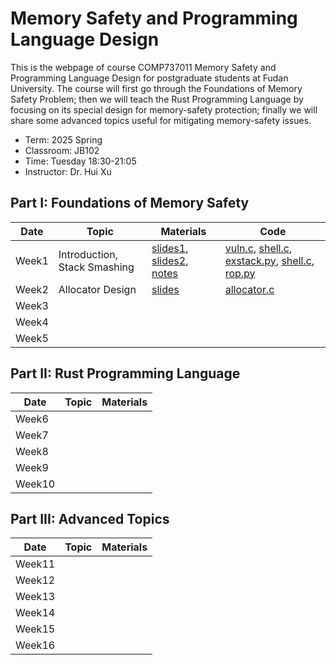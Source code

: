 # Memory Safety and Programming Language Design
This is the webpage of course COMP737011 Memory Safety and Programming Language Design for postgraduate students at Fudan University. The course will first go through the Foundations of Memory Safety Problem; then we will teach the Rust Programming Language by focusing on its special design for memory-safety protection; finally we will share some advanced topics useful for mitigating memory-safety issues.

- Term: 2025 Spring  
- Classroom: JB102  
- Time: Tuesday 18:30-21:05  
- Instructor: Dr. Hui Xu

## Part I: Foundations of Memory Safety 

| Date | Topic | Materials | Code |
|---|---|---|---|
| Week1 | Introduction, Stack Smashing | [slides1](slides/l0-intro.pdf), [slides2](slides/l1-stacksmash.pdf), [notes](notes/l1-stacksmash.md) | [vuln.c](code/l1-vuln.c), [shell.c](code/l1-shell.c), [exstack.py](code/l1-exstack.py), [shell.c](code/l1-aslr.c), [rop.py](code/l1-rop.py) |
| Week2 | Allocator Design | [slides](slides/l2-allocator.pdf) | [allocator.c](code/l2-allocator.c) |
| Week3 | | | | 
| Week4 | | | |
| Week5 | | | |

## Part II: Rust Programming Language 

| Date | Topic | Materials  |
|---|---|---|
| Week6 | | | 
| Week7 | | | 
| Week8 | | | 
| Week9 | | | 
| Week10 | | | 

## Part III: Advanced Topics

| Date | Topic | Materials  |
|---|---|---|
| Week11 |  |  |
| Week12 |  |  | 
| Week13 |  |  | 
| Week14 |  |  | 
| Week15 |  |  |
| Week16 |  |  |
